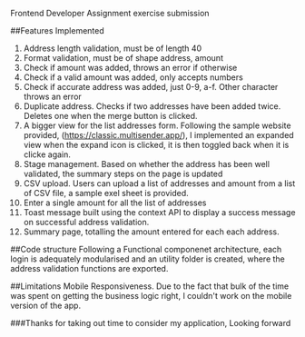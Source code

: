 Frontend Developer Assignment exercise submission

##Features Implemented
1. Address length validation, must be of length 40
2. Format validation, must be of shape address, amount
3. Check if amount was added, throws an error if otherwise
4. Check if a valid amount was added, only accepts numbers
5. Check if accurate address was added, just 0-9, a-f. Other character throws an error
6. Duplicate address. Checks if two addresses have been added twice. Deletes one when the merge button is clicked.
7. A bigger view for the list addresses form. Following the sample website provided, (https://classic.multisender.app/), I implemented an expanded view when the expand icon is clicked, it is then toggled back when it is clicke again.
8. Stage management. Based on whether the address has been well validated, the summary steps on the page is updated
9. CSV upload. Users can upload a list of addresses and amount from a list of CSV file, a sample exel sheet is provided.
10. Enter a single amount for all the list of addresses
11. Toast message built using the context API to display a success message on successful address validation.
12. Summary page, totalling the amount entered for each each address.


##Code structure
Following a Functional componenet architecture, each login is adequately modularised and an utility folder is created, where the address validation functions are exported.

##Limitations
Mobile Responsiveness. Due to the fact that bulk of the time was spent on getting the business logic right, I couldn't work on the mobile version of the app. 


###Thanks for taking out time to consider my application, Looking forward
